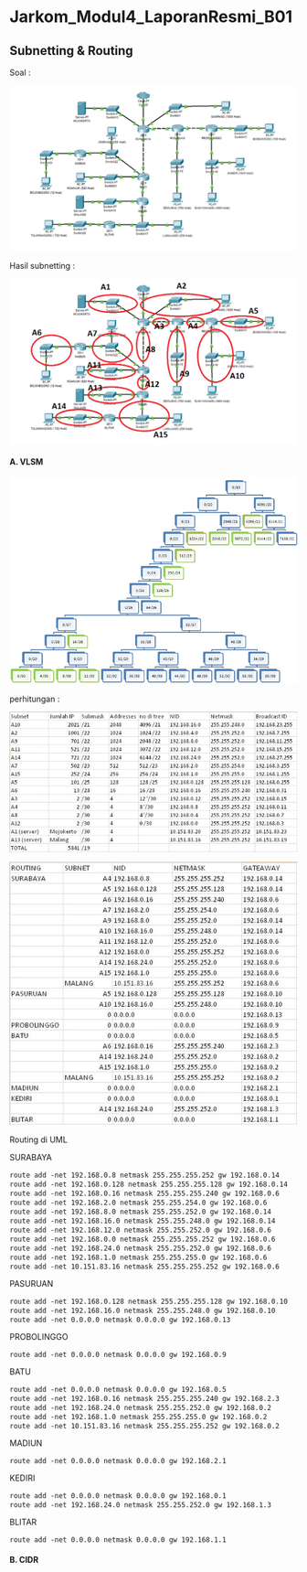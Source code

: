 # Jarkom_Modul4_LaporanResmi_B01

## Subnetting & Routing

Soal :

![alt text](img/soal.jpg)
 
Hasil subnetting :

![alt text](img/subnetting.jpg)

#### A. VLSM

![alt text](img/vlsm_tree.jpg)

perhitungan :

![alt text](img/perhitungan_vlsm.JPG)

![alt text](img/perhitungan_routing_vlsm.JPG)

Routing di UML

SURABAYA
```
route add -net 192.168.0.8 netmask 255.255.255.252 gw 192.168.0.14
route add -net 192.168.0.128 netmask 255.255.255.128 gw 192.168.0.14
route add -net 192.168.0.16 netmask 255.255.255.240 gw 192.168.0.6
route add -net 192.168.2.0 netmask 255.255.254.0 gw 192.168.0.6
route add -net 192.168.8.0 netmask 255.255.252.0 gw 192.168.0.14
route add -net 192.168.16.0 netmask 255.255.248.0 gw 192.168.0.14
route add -net 192.168.12.0 netmask 255.255.252.0 gw 192.168.0.6
route add -net 192.168.0.0 netmask 255.255.255.252 gw 192.168.0.6
route add -net 192.168.24.0 netmask 255.255.252.0 gw 192.168.0.6
route add -net 192.168.1.0 netmask 255.255.255.0 gw 192.168.0.6
route add -net 10.151.83.16 netmask 255.255.255.252 gw 192.168.0.6
```

PASURUAN
```
route add -net 192.168.0.128 netmask 255.255.255.128 gw 192.168.0.10
route add -net 192.168.16.0 netmask 255.255.248.0 gw 192.168.0.10
route add -net 0.0.0.0 netmask 0.0.0.0 gw 192.168.0.13
```

PROBOLINGGO
```
route add -net 0.0.0.0 netmask 0.0.0.0 gw 192.168.0.9
```

BATU
```
route add -net 0.0.0.0 netmask 0.0.0.0 gw 192.168.0.5
route add -net 192.168.0.16 netmask 255.255.255.240 gw 192.168.2.3
route add -net 192.168.24.0 netmask 255.255.252.0 gw 192.168.0.2
route add -net 192.168.1.0 netmask 255.255.255.0 gw 192.168.0.2
route add -net 10.151.83.16 netmask 255.255.255.252 gw 192.168.0.2
```

MADIUN
```
route add -net 0.0.0.0 netmask 0.0.0.0 gw 192.168.2.1
```

KEDIRI
```
route add -net 0.0.0.0 netmask 0.0.0.0 gw 192.168.0.1
route add -net 192.168.24.0 netmask 255.255.252.0 gw 192.168.1.3
```

BLITAR
```
route add -net 0.0.0.0 netmask 0.0.0.0 gw 192.168.1.1
```

#### B. CIDR
